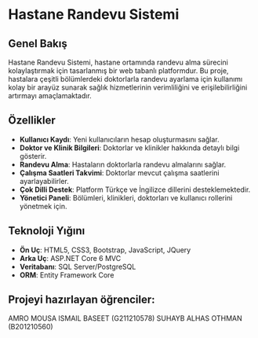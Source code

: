 # Hastane Randevu Sistemi

## Genel Bakış
Hastane Randevu Sistemi, hastane ortamında randevu alma sürecini kolaylaştırmak için tasarlanmış bir web tabanlı platformdur. Bu proje, hastalara çeşitli bölümlerdeki doktorlarla randevu ayarlama için kullanımı kolay bir arayüz sunarak sağlık hizmetlerinin verimliliğini ve erişilebilirliğini artırmayı amaçlamaktadır.

## Özellikler
- **Kullanıcı Kaydı**: Yeni kullanıcıların hesap oluşturmasını sağlar.
- **Doktor ve Klinik Bilgileri**: Doktorlar ve klinikler hakkında detaylı bilgi gösterir.
- **Randevu Alma**: Hastaların doktorlarla randevu almalarını sağlar.
- **Çalışma Saatleri Takvimi**: Doktorlar mevcut çalışma saatlerini ayarlayabilirler.
- **Çok Dilli Destek**: Platform Türkçe ve İngilizce dillerini desteklemektedir.
- **Yönetici Paneli**: Bölümleri, klinikleri, doktorları ve kullanıcı rollerini yönetmek için.

## Teknoloji Yığını
- **Ön Uç**: HTML5, CSS3, Bootstrap, JavaScript, JQuery
- **Arka Uç**: ASP.NET Core 6 MVC
- **Veritabanı**: SQL Server/PostgreSQL
- **ORM**: Entity Framework Core
## Projeyi hazırlayan öğrenciler: 
AMRO MOUSA ISMAIL BASEET (G211210578)
SUHAYB ALHAS OTHMAN (B201210560)
